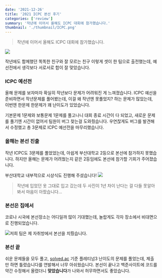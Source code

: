 ```yaml
---
date: '2021-12-26'
title: '2021 ICPC 본선 후기'
categories: ['review']
summary: '작년에 이어서 올해도 ICPC 대회에 참가했습니다.'
thumbnail: './thumbnail/ICPC.png'
---
```


> 작년에 이어서 올해도 ICPC 대회에 참가했습니다.

![](https://images.velog.io/images/gusah009/post/1aca3f15-d58d-4db5-af26-ed11bfcf53e5/image.png)

작년에도 함께했던 똑똑한 친구와 잘 모르는 친구 이렇게 셋이 한 팀으로 출전했는데, 예선전에서 생각보다 서로서로 합이 잘 맞았습니다.

### ICPC 예선전
올해 문제를 보자마자 확실히 작년보다 문제가 어려워진 게 느껴졌습니다. ICPC 예선을 준비하면서 작년문제를 풀어봤는데, 이걸 왜 작년엔 못풀었지? 하는 문제가 많았는데, 이번엔 한문제 한문제가 꽤 난이도가 있었습니다. 

기본문제 1문제와 보통문제 1문제를 풀고나니 대회 종료 시간이 다 되었고, 새로운 문제를 풀기엔 시간이 없어서 팀원이 버그 찾는걸 도와줬습니다. 우연찮게도 버그를 발견해서 수정했고 총 3문제로 ICPC 예선전을 마무리했습니다.

### 올해는 본선 진출
작년 ICPC도 3문제를 풀었었는데, 아쉽게 부산대학교 2등으로 본선에 참가하지 못했습니다. 하지만 올해는 문제가 어려웠는지 같은 2등임에도 본선에 참가할 기회가 주어졌습니다.

부산대학교 내부적으로 시상식도 진행해 주셨습니다!
![](https://images.velog.io/images/gusah009/post/03558c84-f149-4b3f-a249-30ad9777f4e3/image.png)
> 작년에 입었던 옷 그대로 입고 갔는데 두 사진이 1년 차이 난다는 걸 다들 못알아봐서 마음이 아팠습니다...

### 본선은 집에서
코로나 시국에 본선장소는 어디일까 많이 기대했는데, 놀랍게도 각자 장소에서 비대면으로 진행되었습니다.

![](https://images.velog.io/images/gusah009/post/1aca3f15-d58d-4db5-af26-ed11bfcf53e5/image.png)저희 팀은 제 자취방에서 본선을 치뤘습니다.

### 본선 끝
쉬운 문제들을 모두 풀고, [solved.ac](https://solved.ac/) 기준 플레티넘3 난이도의 문제를 풀었는데, 제출만 하면 틀렸습니다를 연발해서 너무 아쉬웠습니다. 본선이 끝나고 백준사이트에 코드를 약간 수정해서 올렸더니 **맞았습니다**가 나와서 허무하면서도 좋았습니다.